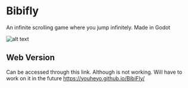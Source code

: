 # Bibifly

An infinite scrolling game where you jump infinitely.
Made in Godot

![alt text](demo.gif)

## Web Version

Can be accessed through this link. Although is not working. Will have to work on it in the future
https://youheyo.github.io/BibiFly/